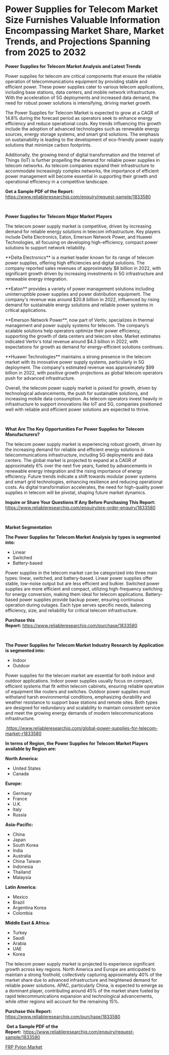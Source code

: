 <p><h1>Power Supplies for Telecom Market Size Furnishes Valuable Information Encompassing Market Share, Market Trends, and Projections Spanning from 2025 to 2032</h1></p><p><strong>Power Supplies for Telecom Market Analysis and Latest Trends</strong></p>
<p><p>Power supplies for telecom are critical components that ensure the reliable operation of telecommunications equipment by providing stable and efficient power. These power supplies cater to various telecom applications, including base stations, data centers, and mobile network infrastructure. With the acceleration of 5G deployments and increased data demand, the need for robust power solutions is intensifying, driving market growth.</p><p>The Power Supplies for Telecom Market is expected to grow at a CAGR of 14.8% during the forecast period as operators seek to enhance energy efficiency and reduce operational costs. Key trends influencing this growth include the adoption of advanced technologies such as renewable energy sources, energy storage systems, and smart grid solutions. The emphasis on sustainability is leading to the development of eco-friendly power supply solutions that minimize carbon footprints.</p><p>Additionally, the growing trend of digital transformation and the Internet of Things (IoT) is further propelling the demand for reliable power supplies in telecom networks. As telecom companies expand their infrastructure to accommodate increasingly complex networks, the importance of efficient power management will become essential in supporting their growth and operational efficiency in a competitive landscape.</p></p>
<p><strong>Get a Sample PDF of the Report:&nbsp;</strong> <a href="https://www.reliableresearchiq.com/enquiry/request-sample/1833580?utm_campaign=2292&utm_medium=2&utm_source=Github&utm_content=ia&utm_term=26032025&utm_id=power-supplies-for-telecom">https://www.reliableresearchiq.com/enquiry/request-sample/1833580</a></p>
<p>&nbsp;</p>
<p><strong>Power Supplies for Telecom Major Market Players</strong></p>
<p><p>The telecom power supply market is competitive, driven by increasing demand for reliable energy solutions in telecom infrastructure. Key players include Delta Electronics, Eaton, Emerson Network Power, and Huawei Technologies, all focusing on developing high-efficiency, compact power solutions to support network reliability.</p><p>**Delta Electronics** is a market leader known for its range of telecom power supplies, offering high efficiencies and digital solutions. The company reported sales revenues of approximately $8 billion in 2022, with significant growth driven by increasing investments in 5G infrastructure and renewable energy integration.</p><p>**Eaton** provides a variety of power management solutions including uninterruptible power supplies and power distribution equipment. The company's revenue was around $20.8 billion in 2022, influenced by rising demand for sustainable energy solutions and reliable power systems in critical applications.</p><p>**Emerson Network Power**, now part of Vertiv, specializes in thermal management and power supply systems for telecom. The company’s scalable solutions help operators optimize their power efficiency, supporting the growth of data centers and telecom sites. Market estimates indicated Vertiv's total revenue around $4.3 billion in 2022, with expectations for growth as demand for energy-efficient solutions continues.</p><p>**Huawei Technologies** maintains a strong presence in the telecom market with its innovative power supply systems, particularly in 5G deployment. The company's estimated revenue was approximately $99 billion in 2022, with positive growth projections as global telecom operators push for advanced infrastructure.</p><p>Overall, the telecom power supply market is poised for growth, driven by technological advancements, the push for sustainable solutions, and increasing mobile data consumption. As telecom operators invest heavily in infrastructure to support innovations like IoT and 5G, companies positioned well with reliable and efficient power solutions are expected to thrive.</p></p>
<p>&nbsp;</p>
<p><strong>What Are The Key Opportunities For Power Supplies for Telecom Manufacturers?</strong></p>
<p><p>The telecom power supply market is experiencing robust growth, driven by the increasing demand for reliable and efficient energy solutions in telecommunications infrastructure, including 5G deployments and data centers. The global market is projected to expand at a CAGR of approximately 6% over the next five years, fueled by advancements in renewable energy integration and the rising importance of energy efficiency. Future trends indicate a shift towards modular power systems and smart grid technologies, enhancing resilience and reducing operational costs. As digital transformation accelerates, the need for high-quality power supplies in telecom will be pivotal, shaping future market dynamics.</p></p>
<p><strong>Inquire or Share Your Questions If Any Before Purchasing This Report:</strong> <a href="https://www.reliableresearchiq.com/enquiry/pre-order-enquiry/1833580?utm_campaign=2292&utm_medium=2&utm_source=Github&utm_content=ia&utm_term=26032025&utm_id=power-supplies-for-telecom">https://www.reliableresearchiq.com/enquiry/pre-order-enquiry/1833580</a></p>
<p>&nbsp;</p>
<p><strong>Market Segmentation</strong></p>
<p><strong>The Power Supplies for Telecom Market Analysis by types is segmented into:</strong></p>
<p><ul><li>Linear</li><li>Switched</li><li>Battery-based</li></ul></p>
<p><p>Power supplies in the telecom market can be categorized into three main types: linear, switched, and battery-based. Linear power supplies offer stable, low-noise output but are less efficient and bulkier. Switched power supplies are more efficient and compact, utilizing high-frequency switching for energy conversion, making them ideal for telecom applications. Battery-based power supplies provide backup power, ensuring continuous operation during outages. Each type serves specific needs, balancing efficiency, size, and reliability for critical telecom infrastructure.</p></p>
<p><strong>Purchase this Report:&nbsp;</strong><a href="https://www.reliableresearchiq.com/purchase/1833580?utm_campaign=2292&utm_medium=2&utm_source=Github&utm_content=ia&utm_term=26032025&utm_id=power-supplies-for-telecom">https://www.reliableresearchiq.com/purchase/1833580</a></p>
<p>&nbsp;</p>
<p><strong>The Power Supplies for Telecom Market Industry Research by Application is segmented into:</strong></p>
<p><ul><li>Indoor</li><li>Outdoor</li></ul></p>
<p><p>Power supplies for the telecom market are essential for both indoor and outdoor applications. Indoor power supplies usually focus on compact, efficient systems that fit within telecom cabinets, ensuring reliable operation of equipment like routers and switches. Outdoor power supplies must withstand harsh environmental conditions, emphasizing durability and weather resistance to support base stations and remote sites. Both types are designed for redundancy and scalability to maintain consistent service and meet the growing energy demands of modern telecommunications infrastructure.</p></p>
<p><a href="https://www.reliableresearchiq.com/global-power-supplies-for-telecom-market-r1833580?utm_campaign=2292&utm_medium=2&utm_source=Github&utm_content=ia&utm_term=26032025&utm_id=power-supplies-for-telecom">&nbsp;https://www.reliableresearchiq.com/global-power-supplies-for-telecom-market-r1833580</a></p>
<p><strong>In terms of Region, the Power Supplies for Telecom Market Players available by Region are:</strong></p>
<p>
    <p> <strong> North America: </strong>
        <ul>
            <li>United States</li>
            <li>Canada</li>
        </ul>
        </p> 
    <p> <strong> Europe: </strong>
        <ul>
            <li>Germany</li>
            <li>France</li>
            <li>U.K.</li>
            <li>Italy</li>
            <li>Russia</li>
        </ul>
        </p> 
    <p> <strong> Asia-Pacific: </strong>
        <ul>
            <li>China</li>
            <li>Japan</li>
            <li>South Korea</li>
            <li>India</li>
            <li>Australia</li>
            <li>China Taiwan</li>
            <li>Indonesia</li>
            <li>Thailand</li>
            <li>Malaysia</li>
        </ul>
        </p> 
    <p> <strong> Latin America: </strong>
        <ul>
            <li>Mexico</li>
            <li>Brazil</li>
            <li>Argentina Korea</li>
            <li>Colombia</li>
        </ul>
        </p> 
    <p> <strong> Middle East & Africa: </strong>
        <ul>
            <li>Turkey</li>
            <li>Saudi</li>
            <li>Arabia</li>
            <li>UAE</li>
            <li>Korea</li>
        </ul>
    </p>
    </p>
<p><p>The telecom power supply market is projected to experience significant growth across key regions. North America and Europe are anticipated to maintain a strong foothold, collectively capturing approximately 40% of the market share due to advanced infrastructure and heightened demand for reliable power solutions. APAC, particularly China, is expected to emerge as a dominant player, contributing around 45% of the market share fueled by rapid telecommunications expansion and technological advancements, while other regions will account for the remaining 15%.</p></p>
<p><strong>Purchase this Report: </strong><a href="https://www.reliableresearchiq.com/purchase/1833580?utm_campaign=2292&utm_medium=2&utm_source=Github&utm_content=ia&utm_term=26032025&utm_id=power-supplies-for-telecom">https://www.reliableresearchiq.com/purchase/1833580</a></p>
<p>&nbsp;<strong>Get a Sample PDF of the Report:&nbsp;&nbsp;</strong><a href="https://www.reliableresearchiq.com/enquiry/request-sample/1833580?utm_campaign=2292&utm_medium=2&utm_source=Github&utm_content=ia&utm_term=26032025&utm_id=power-supplies-for-telecom">https://www.reliableresearchiq.com/enquiry/request-sample/1833580</a></p>
<p><strong></strong></p>
<p><p><a href="https://github.com/shondapmbau/Market-Research-Report-List-1/blob/main/frp-pylon-market.md?utm_campaign=2292&utm_medium=2&utm_source=Github&utm_content=ia&utm_term=26032025&utm_id=power-supplies-for-telecom">FRP Pylon Market</a></p></p>
